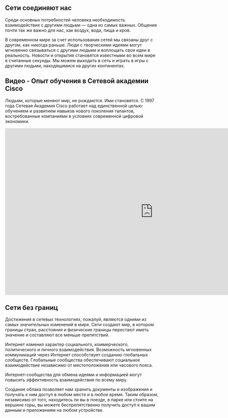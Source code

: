 <!-- verified: agorbachev 03.05.2022 -->

<!-- 1.1.1 -->
## Сети соединяют нас

Среди основных потребностей человека необходимость взаимодействия с другими людьми — одна из самых важных. Общение почти так же важно для нас, как воздух, вода, пища и кров.

В современном мире за счет использования сетей мы связаны друг с другом, как никогда раньше. Люди с творческими идеями могут мгновенно связываться с другими людьми и воплощать свои идеи в реальность. Новости и открытия становятся известными во всем мире в считанные секунды. Мы можем выходить в сеть и играть в игры с другими людьми, находящимися на других континентах.

<!-- 1.1.2 -->
## Видео - Опыт обучения в Сетевой академии Cisco

Людьми, которые меняют мир, не рождаются. Ими становятся. С 1997 года Сетевая Академия Cisco работает над единственной целью: обучением и развитием навыков нового поколения талантов, востребованные компаниями в условиях современной цифровой экономики.

<iframe width="970" height="546" src="https://www.youtube.com/embed/wcIP__5sa1o" title="YouTube video player" frameborder="0" allow="accelerometer; autoplay; clipboard-write; encrypted-media; gyroscope; picture-in-picture" allowfullscreen></iframe>

<!-- 1.1.3 -->
## Сети без границ

Достижения в сетевых технологиях, пожалуй, являются одними из самых значительных изменений в мире. Сети создают мир, в котором границы стран, расстояния и физические границы перестают иметь значение и составляют все меньше препятствий.

Интернет изменил характер социального, коммерческого, политического и личного взаимодействия. Возможность мгновенных коммуникаций через Интернет способствует созданию глобальных сообществ. Глобальные сообщества обеспечивают социальное взаимодействие независимо от местоположения или часового пояса.

Интернет-сообщества для обмена идеями и информацией могут повысить эффективность взаимодействия по всему миру.

Создание облака позволяет нам хранить документы и изображения и получать к ним доступ в любом месте и в любое время. Таким образом, независимо от того, находитесь ли вы в поезде, в парке или стоите на вершине горы, вы можете беспрепятственно получить доступ к вашим данным и приложениям на любом устройстве.